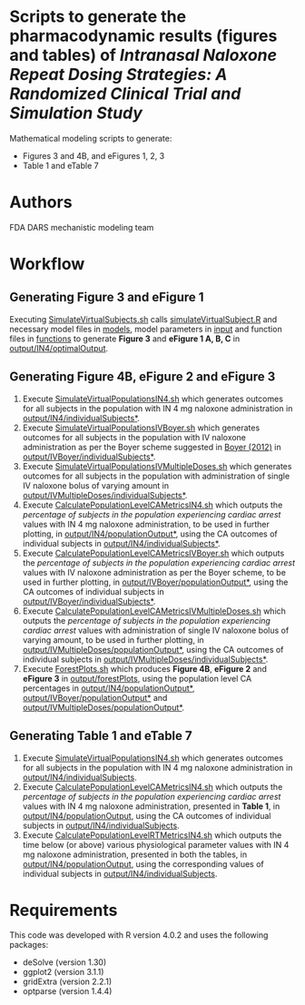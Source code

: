 # Scripts to generate the pharmacodynamic results (figures and tables) of _Intranasal Naloxone Repeat Dosing Strategies: A Randomized Clinical Trial and Simulation Study_ 
Mathematical modeling scripts to generate:
* Figures 3 and 4B, and eFigures 1, 2, 3 
* Table 1 and eTable 7

# Authors
FDA DARS mechanistic modeling team

# Workflow
## Generating Figure 3 and eFigure 1
Executing [SimulateVirtualSubjects.sh](SimulateVirtualSubjects.sh) calls [simulateVirtualSubject.R](simulateVirtualSubject.R) and necessary 
model files in [models](https://github.com/FDA/Mechanistic-PK-PD-Model-to-Rescue-Opioid-Overdose/tree/1d837704adb995684fc0ce584260776abf7e40a6/pharmacodynamic%20figures/models), 
model parameters in [input](https://github.com/FDA/Mechanistic-PK-PD-Model-to-Rescue-Opioid-Overdose/tree/1d837704adb995684fc0ce584260776abf7e40a6/pharmacodynamic%20figures/input) and 
function files in [functions](https://github.com/FDA/Mechanistic-PK-PD-Model-to-Rescue-Opioid-Overdose/tree/1d837704adb995684fc0ce584260776abf7e40a6/pharmacodynamic%20figures/functions) to generate **Figure 3** and **eFigure 1 A, B, C** in [output/IN4/optimalOutput](https://github.com/FDA/Mechanistic-PK-PD-Model-to-Rescue-Opioid-Overdose/tree/a579e77d9af885898a56e3d3175c58fafceec7bf/pharmacodynamicFigures/output/IN4/optimalOutput).

## Generating Figure 4B, eFigure 2 and eFigure 3
1. Execute [SimulateVirtualPopulationsIN4.sh](https://github.com/FDA/Mechanistic-PK-PD-Model-to-Rescue-Opioid-Overdose/blob/7b1f5754700fc88e406a43e07078b519492768b3/pharmacodynamic%20figures/SimulateVirtualPopulationsIN4.sh) which generates outcomes for all subjects in the population with IN 4 mg naloxone administration in [output/IN4/individualSubjects*](https://github.com/FDA/Mechanistic-PK-PD-Model-to-Rescue-Opioid-Overdose/tree/a579e77d9af885898a56e3d3175c58fafceec7bf/pharmacodynamicFigures/output/IN4).
2. Execute [SimulateVirtualPopulationsIVBoyer.sh](https://github.com/FDA/Mechanistic-PK-PD-Model-to-Rescue-Opioid-Overdose/blob/7b1f5754700fc88e406a43e07078b519492768b3/pharmacodynamic%20figures/SimulateVirtualPopulationsIVBoyer.sh) which generates outcomes for all subjects in the population with IV naloxone administration as per the Boyer scheme suggested in [Boyer (2012)](https://www.nejm.org/doi/full/10.1056/NEJMra1202561) in [output/IVBoyer/individualSubjects*](https://github.com/FDA/Mechanistic-PK-PD-Model-to-Rescue-Opioid-Overdose/tree/a579e77d9af885898a56e3d3175c58fafceec7bf/pharmacodynamicFigures/output/IVBoyer).
3. Execute [SimulateVirtualPopulationsIVMultipleDoses.sh](https://github.com/FDA/Mechanistic-PK-PD-Model-to-Rescue-Opioid-Overdose/blob/7b1f5754700fc88e406a43e07078b519492768b3/pharmacodynamic%20figures/SimulateVirtualPopulationsIVMultipleDoses.sh) which generates outcomes for all subjects in the population with administration of single IV naloxone bolus of varying amount in [output/IVMultipleDoses/individualSubjects*](https://github.com/FDA/Mechanistic-PK-PD-Model-to-Rescue-Opioid-Overdose/tree/a579e77d9af885898a56e3d3175c58fafceec7bf/pharmacodynamicFigures/output/IVMultipleDoses).
4. Execute [CalculatePopulationLevelCAMetricsIN4.sh](https://github.com/FDA/Mechanistic-PK-PD-Model-to-Rescue-Opioid-Overdose/blob/7b1f5754700fc88e406a43e07078b519492768b3/pharmacodynamic%20figures/CalculatePopulationLevelCAMetricsIN4.sh) which outputs the _percentage of subjects in the population experiencing cardiac arrest_ values with IN 4 mg naloxone administration, to be used in further plotting, in [output/IN4/populationOutput*](https://github.com/FDA/Mechanistic-PK-PD-Model-to-Rescue-Opioid-Overdose/tree/a579e77d9af885898a56e3d3175c58fafceec7bf/pharmacodynamicFigures/output/IN4), using the CA outcomes of individual subjects in  [output/IN4/individualSubjects*](https://github.com/FDA/Mechanistic-PK-PD-Model-to-Rescue-Opioid-Overdose/tree/a579e77d9af885898a56e3d3175c58fafceec7bf/pharmacodynamicFigures/output/IN4).
5. Execute [CalculatePopulationLevelCAMetricsIVBoyer.sh](https://github.com/FDA/Mechanistic-PK-PD-Model-to-Rescue-Opioid-Overdose/blob/7b1f5754700fc88e406a43e07078b519492768b3/pharmacodynamic%20figures/CalculatePopulationLevelCAMetricsIVBoyer.sh) which outputs the _percentage of subjects in the population experiencing cardiac arrest_ values with IV naloxone administration as per the Boyer scheme, to be used in further plotting, in [output/IVBoyer/populationOutput*](https://github.com/FDA/Mechanistic-PK-PD-Model-to-Rescue-Opioid-Overdose/tree/a579e77d9af885898a56e3d3175c58fafceec7bf/pharmacodynamicFigures/output/IVBoyer), using the CA outcomes of individual subjects in  [output/IVBoyer/individualSubjects*](https://github.com/FDA/Mechanistic-PK-PD-Model-to-Rescue-Opioid-Overdose/tree/a579e77d9af885898a56e3d3175c58fafceec7bf/pharmacodynamicFigures/output/IVBoyer).
6. Execute [CalculatePopulationLevelCAMetricsIVMultipleDoses.sh](https://github.com/FDA/Mechanistic-PK-PD-Model-to-Rescue-Opioid-Overdose/blob/7b1f5754700fc88e406a43e07078b519492768b3/pharmacodynamic%20figures/CalculatePopulationLevelCAMetricsIVMultipleDoses.sh) which outputs the _percentage of subjects in the population experiencing cardiac arrest_ values with administration of single IV naloxone bolus of varying amount, to be used in further plotting, in [output/IVMultipleDoses/populationOutput*](https://github.com/FDA/Mechanistic-PK-PD-Model-to-Rescue-Opioid-Overdose/tree/a579e77d9af885898a56e3d3175c58fafceec7bf/pharmacodynamicFigures/output/IVMultipleDoses), using the CA outcomes of individual subjects in [output/IVMultipleDoses/individualSubjects*](https://github.com/FDA/Mechanistic-PK-PD-Model-to-Rescue-Opioid-Overdose/tree/a579e77d9af885898a56e3d3175c58fafceec7bf/pharmacodynamicFigures/output/IVMultipleDoses).
7. Execute [ForestPlots.sh](https://github.com/FDA/Mechanistic-PK-PD-Model-to-Rescue-Opioid-Overdose/blob/7b1f5754700fc88e406a43e07078b519492768b3/pharmacodynamic%20figures/ForestPlots.sh) which produces **Figure 4B**, **eFigure 2** and **eFigure 3** in [output/forestPlots](https://github.com/FDA/Mechanistic-PK-PD-Model-to-Rescue-Opioid-Overdose/tree/a579e77d9af885898a56e3d3175c58fafceec7bf/pharmacodynamicFigures/output/forestPlots), using the population level CA percentages in [output/IN4/populationOutput*](https://github.com/FDA/Mechanistic-PK-PD-Model-to-Rescue-Opioid-Overdose/tree/a579e77d9af885898a56e3d3175c58fafceec7bf/pharmacodynamicFigures/output/IN4), [output/IVBoyer/populationOutput*](https://github.com/FDA/Mechanistic-PK-PD-Model-to-Rescue-Opioid-Overdose/tree/a579e77d9af885898a56e3d3175c58fafceec7bf/pharmacodynamicFigures/output/IVBoyer) and [output/IVMultipleDoses/populationOutput*](https://github.com/FDA/Mechanistic-PK-PD-Model-to-Rescue-Opioid-Overdose/tree/a579e77d9af885898a56e3d3175c58fafceec7bf/pharmacodynamicFigures/output/IVMultipleDoses).

## Generating Table 1 and eTable 7
1. Execute [SimulateVirtualPopulationsIN4.sh](https://github.com/FDA/Mechanistic-PK-PD-Model-to-Rescue-Opioid-Overdose/blob/7b1f5754700fc88e406a43e07078b519492768b3/pharmacodynamic%20figures/SimulateVirtualPopulationsIN4.sh) which generates outcomes for all subjects in the population with IN 4 mg naloxone administration in [output/IN4/individualSubjects](https://github.com/FDA/Mechanistic-PK-PD-Model-to-Rescue-Opioid-Overdose/tree/a579e77d9af885898a56e3d3175c58fafceec7bf/pharmacodynamicFigures/output/IN4/individualSubjects).
2. Execute [CalculatePopulationLevelCAMetricsIN4.sh](https://github.com/FDA/Mechanistic-PK-PD-Model-to-Rescue-Opioid-Overdose/blob/7b1f5754700fc88e406a43e07078b519492768b3/pharmacodynamic%20figures/CalculatePopulationLevelCAMetricsIN4.sh) which outputs the _percentage of subjects in the population experiencing cardiac arrest_ values with IN 4 mg naloxone administration, presented in **Table 1**, in [output/IN4/populationOutput](https://github.com/FDA/Mechanistic-PK-PD-Model-to-Rescue-Opioid-Overdose/tree/a579e77d9af885898a56e3d3175c58fafceec7bf/pharmacodynamicFigures/output/IN4/populationOutput), using the CA outcomes of individual subjects in  [output/IN4/individualSubjects](https://github.com/FDA/Mechanistic-PK-PD-Model-to-Rescue-Opioid-Overdose/tree/a579e77d9af885898a56e3d3175c58fafceec7bf/pharmacodynamicFigures/output/IN4/individualSubjects).
3. Execute [CalculatePopulationLevelRTMetricsIN4.sh](https://github.com/FDA/Mechanistic-PK-PD-Model-to-Rescue-Opioid-Overdose/blob/7b1f5754700fc88e406a43e07078b519492768b3/pharmacodynamic%20figures/CalculatePopulationLevelRTMetricsIN4.sh) which outputs the time below (or above) various physiological parameter values with IN 4 mg naloxone administration, presented in both the tables, in [output/IN4/populationOutput](https://github.com/FDA/Mechanistic-PK-PD-Model-to-Rescue-Opioid-Overdose/tree/a579e77d9af885898a56e3d3175c58fafceec7bf/pharmacodynamicFigures/output/IN4/populationOutput), using the corresponding values of individual subjects in  [output/IN4/individualSubjects](https://github.com/FDA/Mechanistic-PK-PD-Model-to-Rescue-Opioid-Overdose/tree/a579e77d9af885898a56e3d3175c58fafceec7bf/pharmacodynamicFigures/output/IN4/individualSubjects).

# Requirements
This code was developed with R version 4.0.2 and uses the following packages:
*	deSolve (version 1.30)
*	ggplot2 (version 3.1.1)
*	gridExtra (version 2.2.1)
*	optparse (version 1.4.4)


